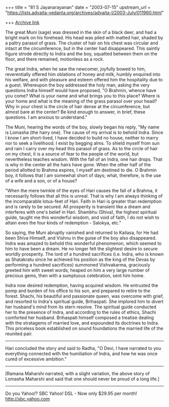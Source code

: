 +++
title = "81 S Jayanarayanan"
date = "2003-07-15"
upstream_url = "https://lists.advaita-vedanta.org/archives/advaita-l/2003-July/011960.html"

+++
[Archive link](https://lists.advaita-vedanta.org/archives/advaita-l/2003-July/011960.html)

The great Muni (sage) was dressed in the skin of a black deer, and had
a bright mark on his forehead. His head was piled with matted hair,
shaded by a paltry parasol of grass. The cluster of hair on his chest
was circular and intact at the circumference, but in the center had
disappeared. This saintly figure strode directly to Indra and the boy,
squatted between them on the floor, and there remained, motionless as a
rock. 

The great Indra, when he saw the newcomer, joyfully bowed to him,
reverentially offered him oblations of honey and milk, humbly enquired
into his welfare, and with pleasure and esteem offered him the
hospitality due to a guest. Whereupon the boy addressed the holy man,
asking the very questions Indra himself would have proposed, "O
Brahmin, whence have you come? What is your name and what brings you to
this place? Where is your home and what is the meaning of the grass
parasol over your head? Why in your chest is the circle of hair dense
at the circumference, but almost bare at the center? Be kind enough to
answer, in brief, these questions. I am anxious to understand." 

The Muni, hearing the words of the boy, slowly began his reply, "My
name is Lomasha (the hairy one). The cause of my arrival is to behold
Indra. Since I know I am short-lived, I have decided to build no house,
neither to marry nor to seek a livelihood. I exist by begging alms. To
shield myself from sun and rain I carry over my head this parasol of
grass. As to the circle of hair on my chest, it is a source of fear to
the people of the world, but nevertheless teaches wisdom. With the fall
of an Indra, one hair drops. That is why in the center all the hairs
have gone. When the other half of the period allotted to Brahma
expires, I myself am destined to die. O Brahmin boy, it follows that I
am somewhat short of days; what, therefore, is the use of a wife and a
son, or of a house? 

"When the mere twinkle of the eyes of Hari causes the fall of a Brahma,
it necessarily follows that all this is unreal. That is why I am always
thinking of the incomparable lotus-feet of Hari. Faith in Hari is
greater than redemption and is rarely to be secured. All prosperity is
transient like a dream and interferes with one's belief in Hari.
Shambhu (Shiva), the highest spiritual guide, taught me this wonderful
wisdom, and void of faith, I do not wish to attain even the four kinds
of redemption - Salokya, etc."

So saying, the Muni abruptly vanished and returned to Kailasa, for He
had been Shiva Himself, and Vishnu in the guise of the boy also
disappeared. Indra was amazed to behold this wonderful phenomenon,
which seemed to him to have been a dream. He no longer felt the
slightest desire to secure worldly prosperity. The lord of a hundred
sacrifices (i.e. Indra, who is known as Shatakratu since he achieved
his position as the king of the Devas by performing a hundred
sacrifices) summoned Vishvakarma, graciously greeted him with sweet
words, heaped on him a very large number of precious gems, then with a
sumptuous celebration, sent him home. 

Indra now desired redemption, having acquired wisdom. He entrusted the
pomp and burden of his office to his son, and prepared to retire to the
forest. Shachi, his beautiful and passionate queen, was overcome with
grief, and resorted to Indra's spiritual guide, Brihaspati. She
implored him to divert her husband's mind from its stern resolve. The
spiritual guide conducted her to the presence of Indra, and according
to the rules of ethics, Shachi comforted her husband. Brihaspati
himself composed a treatise dealing with the stratagems of married
love, and expounded its doctrines to Indra. This priceless book
established on sound foundations the married life of the reunited pair.


----

Hari concluded the story and said to Radha, "O Devi, I have narrated to
you everything connected with the humiliation of Indra, and how he was
once cured of excessive ambition."

-------------------------------

[Ramana Maharshi narrated, with a slight variation, the above story of
Lomasha Maharshi and said that one should never be proud of a long life.]

__________________________________
Do you Yahoo!?
SBC Yahoo! DSL - Now only $29.95 per month!
http://sbc.yahoo.com

